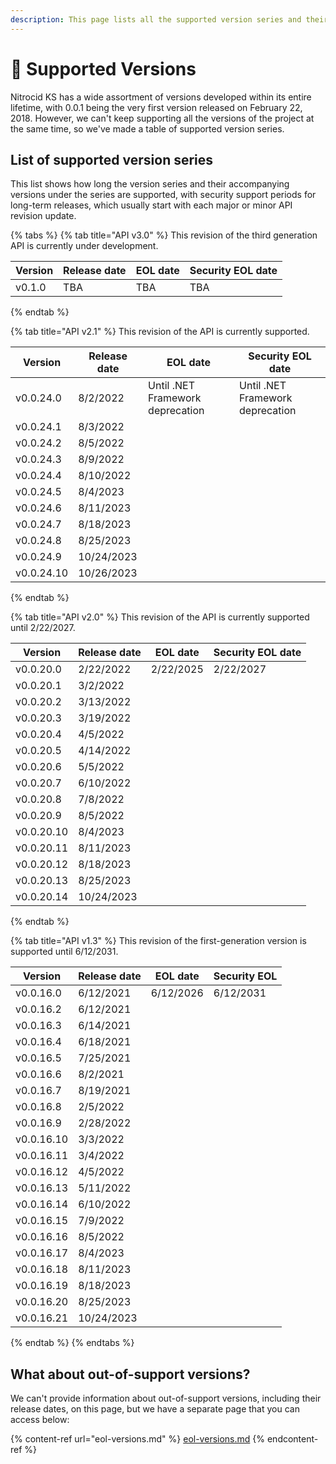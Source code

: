 ```yaml
---
description: This page lists all the supported version series and their history.
---
```


# 🔱 Supported Versions

Nitrocid KS has a wide assortment of versions developed within its entire lifetime, with 0.0.1 being the very first version released on February 22, 2018. However, we can't keep supporting all the versions of the project at the same time, so we've made a table of supported version series.

## List of supported version series

This list shows how long the version series and their accompanying versions under the series are supported, with security support periods for long-term releases, which usually start with each major or minor API revision update.

{% tabs %}
{% tab title="API v3.0" %}
This revision of the third generation API is currently under development.

| Version | Release date | EOL date | Security EOL date |
| ------- | ------------ | -------- | ----------------- |
| v0.1.0  | TBA          | TBA      | TBA               |
{% endtab %}

{% tab title="API v2.1" %}
This revision of the API is currently supported.

| Version    | Release date | EOL date                         | Security EOL date                |
| ---------- | ------------ | -------------------------------- | -------------------------------- |
| v0.0.24.0  | 8/2/2022     | Until .NET Framework deprecation | Until .NET Framework deprecation |
| v0.0.24.1  | 8/3/2022     |                                  |                                  |
| v0.0.24.2  | 8/5/2022     |                                  |                                  |
| v0.0.24.3  | 8/9/2022     |                                  |                                  |
| v0.0.24.4  | 8/10/2022    |                                  |                                  |
| v0.0.24.5  | 8/4/2023     |                                  |                                  |
| v0.0.24.6  | 8/11/2023    |                                  |                                  |
| v0.0.24.7  | 8/18/2023    |                                  |                                  |
| v0.0.24.8  | 8/25/2023    |                                  |                                  |
| v0.0.24.9  | 10/24/2023   |                                  |                                  |
| v0.0.24.10 | 10/26/2023   |                                  |                                  |
{% endtab %}

{% tab title="API v2.0" %}
This revision of the API is currently supported until 2/22/2027.

| Version    | Release date | EOL date  | Security EOL date |
| ---------- | ------------ | --------- | ----------------- |
| v0.0.20.0  | 2/22/2022    | 2/22/2025 | 2/22/2027         |
| v0.0.20.1  | 3/2/2022     |           |                   |
| v0.0.20.2  | 3/13/2022    |           |                   |
| v0.0.20.3  | 3/19/2022    |           |                   |
| v0.0.20.4  | 4/5/2022     |           |                   |
| v0.0.20.5  | 4/14/2022    |           |                   |
| v0.0.20.6  | 5/5/2022     |           |                   |
| v0.0.20.7  | 6/10/2022    |           |                   |
| v0.0.20.8  | 7/8/2022     |           |                   |
| v0.0.20.9  | 8/5/2022     |           |                   |
| v0.0.20.10 | 8/4/2023     |           |                   |
| v0.0.20.11 | 8/11/2023    |           |                   |
| v0.0.20.12 | 8/18/2023    |           |                   |
| v0.0.20.13 | 8/25/2023    |           |                   |
| v0.0.20.14 | 10/24/2023   |           |                   |
{% endtab %}

{% tab title="API v1.3" %}
This revision of the first-generation version is supported until 6/12/2031.

| Version    | Release date | EOL date  | Security EOL |
| ---------- | ------------ | --------- | ------------ |
| v0.0.16.0  | 6/12/2021    | 6/12/2026 | 6/12/2031    |
| v0.0.16.2  | 6/12/2021    |           |              |
| v0.0.16.3  | 6/14/2021    |           |              |
| v0.0.16.4  | 6/18/2021    |           |              |
| v0.0.16.5  | 7/25/2021    |           |              |
| v0.0.16.6  | 8/2/2021     |           |              |
| v0.0.16.7  | 8/19/2021    |           |              |
| v0.0.16.8  | 2/5/2022     |           |              |
| v0.0.16.9  | 2/28/2022    |           |              |
| v0.0.16.10 | 3/3/2022     |           |              |
| v0.0.16.11 | 3/4/2022     |           |              |
| v0.0.16.12 | 4/5/2022     |           |              |
| v0.0.16.13 | 5/11/2022    |           |              |
| v0.0.16.14 | 6/10/2022    |           |              |
| v0.0.16.15 | 7/9/2022     |           |              |
| v0.0.16.16 | 8/5/2022     |           |              |
| v0.0.16.17 | 8/4/2023     |           |              |
| v0.0.16.18 | 8/11/2023    |           |              |
| v0.0.16.19 | 8/18/2023    |           |              |
| v0.0.16.20 | 8/25/2023    |           |              |
| v0.0.16.21 | 10/24/2023   |           |              |
{% endtab %}
{% endtabs %}

## What about out-of-support versions?

We can't provide information about out-of-support versions, including their release dates, on this page, but we have a separate page that you can access below:

{% content-ref url="eol-versions.md" %}
[eol-versions.md](eol-versions.md)
{% endcontent-ref %}
